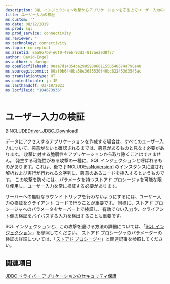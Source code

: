 ```yaml
---
description: SQL インジェクション攻撃からアプリケーションを守る上でユーザー入力の検証が非常に重要となる理由について学びます。
title: ユーザー入力の検証
ms.custom: ''
ms.date: 08/12/2019
ms.prod: sql
ms.prod_service: connectivity
ms.reviewer: ''
ms.technology: connectivity
ms.topic: conceptual
ms.assetid: 8aa867b0-e6f0-49eb-93d3-817ae2ed8f77
author: David-Engel
ms.author: v-daenge
ms.openlocfilehash: 00aa7d14354ca29859806611550540674a798e48
ms.sourcegitcommit: 00af0b6448ba58e3685530f40bc622453d3545ac
ms.translationtype: HT
ms.contentlocale: ja-JP
ms.lasthandoff: 03/19/2021
ms.locfileid: "104673936"
---
```

# <a name="validating-user-input"></a>ユーザー入力の検証

[!INCLUDE[Driver_JDBC_Download](../../includes/driver_jdbc_download.md)]

データにアクセスするアプリケーションを作成する場合は、すべてのユーザー入力について、悪意がないと確認されるまでは、悪意があるものと見なす必要があります。 攻撃に対する脆弱性をアプリケーションから取り除くことはできません。 発生する可能性がある攻撃の一種に、SQL インジェクションと呼ばれるものがあります。これは、後で [!INCLUDE[ssNoVersion](../../includes/ssnoversion-md.md)] のインスタンスに渡され解析および実行が行われる文字列に、悪意のあるコードを挿入するというものです。 この攻撃を防ぐには、パラメータを持つストアド プロシージャを可能な限り使用し、ユーザー入力を常に検証する必要があります。

サーバーへの無駄なラウンド トリップを行わないようにするには、ユーザー入力の検証をクライアント コードで行うことが重要です。 同様に、ストアド プロシージャへのパラメータをサーバー上で検証し、有効でない入力や、クライアント側の検証をバイパスする入力を検出することも重要です。

SQL インジェクションと、この攻撃を避ける方法の詳細については、「[SQL インジェクション](../../relational-databases/security/sql-injection.md)」を参照してください。 ストアド プロシージャのパラメーターの検証の詳細については、「[ストアド プロシージャ](../../relational-databases/stored-procedures/stored-procedures-database-engine.md)」と関連記事を参照してください。

## <a name="see-also"></a>関連項目

[JDBC ドライバー アプリケーションのセキュリティ保護](securing-jdbc-driver-applications.md)
